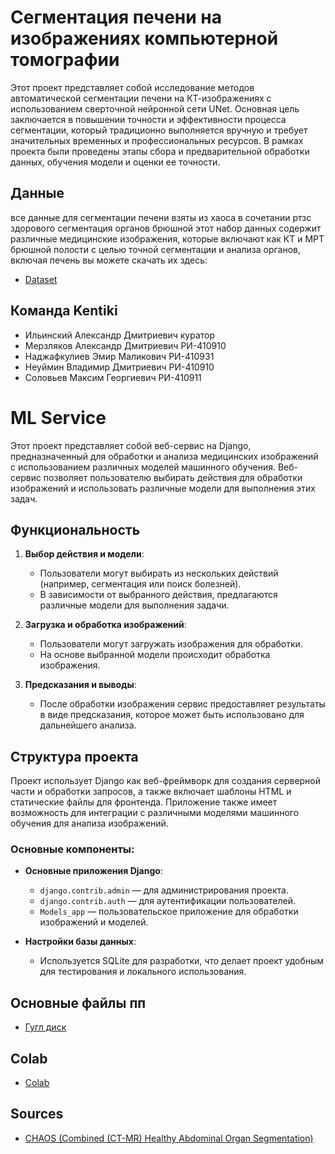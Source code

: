 # Сегментация печени на изображениях компьютерной томографии
Этот проект представляет собой исследование методов автоматической сегментации печени на КТ-изображениях с использованием сверточной нейронной сети UNet. Основная цель заключается в повышении точности и эффективности процесса сегментации, который традиционно выполняется вручную и требует значительных временных и профессиональных ресурсов. В рамках проекта были проведены этапы сбора и предварительной обработки данных, обучения модели и оценки ее точности.

## Данные
все данные для сегментации печени взяты из хаоса в сочетании ртзс здорового сегментация органов брюшной этот набор данных содержит различные медицинские изображения, которые включают как КТ и МРТ брюшной полости с целью точной сегментации и анализа органов, включая печень вы можете скачать их здесь:
- [Dataset](https://drive.google.com/drive/folders/1hctbQR2FBiokfutDVVBOy_QWFzWd2Hwn?usp=sharing)

## Команда Kentiki
- Ильинский Александр Дмитриевич куратор
- Мерзляков Александр Дмитриевич РИ-410910
- Наджафкулиев Эмир Маликович РИ-410931
- Неуймин Владимир Дмитриевич РИ-410910
- Соловьев Максим Георгиевич РИ-410911

# ML Service

Этот проект представляет собой веб-сервис на Django, предназначенный для обработки и анализа медицинских изображений с использованием различных моделей машинного обучения. Веб-сервис позволяет пользователю выбирать действия для обработки изображений и использовать различные модели для выполнения этих задач.

## Функциональность

1. **Выбор действия и модели**:
    - Пользователи могут выбирать из нескольких действий (например, сегментация или поиск болезней).
    - В зависимости от выбранного действия, предлагаются различные модели для выполнения задачи.
   
2. **Загрузка и обработка изображений**:
    - Пользователи могут загружать изображения для обработки.
    - На основе выбранной модели происходит обработка изображения.
   
3. **Предсказания и выводы**:
    - После обработки изображения сервис предоставляет результаты в виде предсказания, которое может быть использовано для дальнейшего анализа.

## Структура проекта

Проект использует Django как веб-фреймворк для создания серверной части и обработки запросов, а также включает шаблоны HTML и статические файлы для фронтенда. Приложение также имеет возможность для интеграции с различными моделями машинного обучения для анализа изображений.

### Основные компоненты:

- **Основные приложения Django**:
  - `django.contrib.admin` — для администрирования проекта.
  - `django.contrib.auth` — для аутентификации пользователей.
  - `Models_app` — пользовательское приложение для обработки изображений и моделей.

- **Настройки базы данных**:
  - Используется SQLite для разработки, что делает проект удобным для тестирования и локального использования.

## Основные файлы пп
- [Гугл диск](https://drive.google.com/drive/folders/1xjjnZDXsPX4tRIg-Y8MW9r7QnCey5WFr?usp=sharing)

## Colab
- [Colab](https://colab.research.google.com/drive/1Qr9p3-p9PQa8Y1P1od2BEyVueLG5H-Zr?usp=sharing)

## Sources
- [CHAOS (Combined (CT-MR) Healthy Abdominal Organ Segmentation)](https://chaos.grand-challenge.org/Combined_Healthy_Abdominal_Organ_Segmentation)


